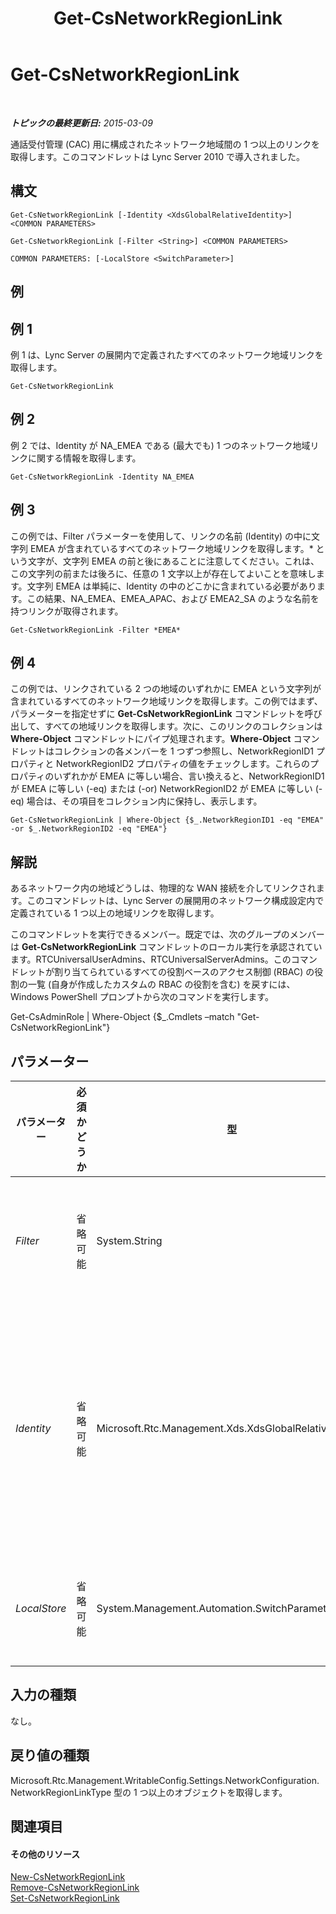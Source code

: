 ﻿---
title: Get-CsNetworkRegionLink
TOCTitle: Get-CsNetworkRegionLink
ms:assetid: dc5cb988-13e2-4af4-8b36-0aaa58ebf1c5
ms:mtpsurl: https://technet.microsoft.com/ja-jp/library/Gg398972(v=OCS.15)
ms:contentKeyID: 48273750
ms.date: 05/19/2016
mtps_version: v=OCS.15
ms.translationtype: HT
---

# Get-CsNetworkRegionLink

 

_**トピックの最終更新日:** 2015-03-09_

通話受付管理 (CAC) 用に構成されたネットワーク地域間の 1 つ以上のリンクを取得します。このコマンドレットは Lync Server 2010 で導入されました。

## 構文

    Get-CsNetworkRegionLink [-Identity <XdsGlobalRelativeIdentity>] <COMMON PARAMETERS>

    Get-CsNetworkRegionLink [-Filter <String>] <COMMON PARAMETERS>

    COMMON PARAMETERS: [-LocalStore <SwitchParameter>]

## 例

## 例 1

例 1 は、Lync Server の展開内で定義されたすべてのネットワーク地域リンクを取得します。

    Get-CsNetworkRegionLink

## 例 2

例 2 では、Identity が NA\_EMEA である (最大でも) 1 つのネットワーク地域リンクに関する情報を取得します。

    Get-CsNetworkRegionLink -Identity NA_EMEA

## 例 3

この例では、Filter パラメーターを使用して、リンクの名前 (Identity) の中に文字列 EMEA が含まれているすべてのネットワーク地域リンクを取得します。\* という文字が、文字列 EMEA の前と後にあることに注意してください。これは、この文字列の前または後ろに、任意の 1 文字以上が存在してよいことを意味します。文字列 EMEA は単純に、Identity の中のどこかに含まれている必要があります。この結果、NA\_EMEA、EMEA\_APAC、および EMEA2\_SA のような名前を持つリンクが取得されます。

    Get-CsNetworkRegionLink -Filter *EMEA*

## 例 4

この例では、リンクされている 2 つの地域のいずれかに EMEA という文字列が含まれているすべてのネットワーク地域リンクを取得します。この例ではまず、パラメーターを指定せずに **Get-CsNetworkRegionLink** コマンドレットを呼び出して、すべての地域リンクを取得します。次に、このリンクのコレクションは **Where-Object** コマンドレットにパイプ処理されます。**Where-Object** コマンドレットはコレクションの各メンバーを 1 つずつ参照し、NetworkRegionID1 プロパティと NetworkRegionID2 プロパティの値をチェックします。これらのプロパティのいずれかが EMEA に等しい場合、言い換えると、NetworkRegionID1 が EMEA に等しい (-eq) または (-or) NetworkRegionID2 が EMEA に等しい (-eq) 場合は、その項目をコレクション内に保持し、表示します。

    Get-CsNetworkRegionLink | Where-Object {$_.NetworkRegionID1 -eq "EMEA" -or $_.NetworkRegionID2 -eq "EMEA"}

## 解説

あるネットワーク内の地域どうしは、物理的な WAN 接続を介してリンクされます。このコマンドレットは、Lync Server の展開用のネットワーク構成設定内で定義されている 1 つ以上の地域リンクを取得します。

このコマンドレットを実行できるメンバー。既定では、次のグループのメンバーは **Get-CsNetworkRegionLink** コマンドレットのローカル実行を承認されています。RTCUniversalUserAdmins、RTCUniversalServerAdmins。このコマンドレットが割り当てられているすべての役割ベースのアクセス制御 (RBAC) の役割の一覧 (自身が作成したカスタムの RBAC の役割を含む) を戻すには、Windows PowerShell プロンプトから次のコマンドを実行します。

Get-CsAdminRole | Where-Object {$\_.Cmdlets –match "Get-CsNetworkRegionLink"}

## パラメーター


<table>
<colgroup>
<col style="width: 25%" />
<col style="width: 25%" />
<col style="width: 25%" />
<col style="width: 25%" />
</colgroup>
<thead>
<tr class="header">
<th>パラメーター</th>
<th>必須かどうか</th>
<th>型</th>
<th>説明</th>
</tr>
</thead>
<tbody>
<tr class="odd">
<td><p><em>Filter</em></p></td>
<td><p>省略可能</p></td>
<td><p>System.String</p></td>
<td><p>ワイルドカード文字列に一致する Identity 値に基づいてネットワーク リンクを取得するために使用するワイルドカード文字列を受け入れます。</p></td>
</tr>
<tr class="even">
<td><p><em>Identity</em></p></td>
<td><p>省略可能</p></td>
<td><p>Microsoft.Rtc.Management.Xds.XdsGlobalRelativeIdentity</p></td>
<td><p>取得するネットワーク地域リンクの一意の識別子です。ネットワーク地域リンクはグローバル スコープのみで作成されるので、この識別子でスコープを指定する必要はありません。代わりに、リンクを識別する一意の名前を示す文字列を格納しています (この値は NetworkRegionLinkID と同じであることに注意してください)。</p></td>
</tr>
<tr class="odd">
<td><p><em>LocalStore</em></p></td>
<td><p>省略可能</p></td>
<td><p>System.Management.Automation.SwitchParameter</p></td>
<td><p>中央管理ストア 自体からではなく、中央管理ストア のローカル レプリカからネットワーク地域リンク情報を取得します。</p></td>
</tr>
</tbody>
</table>


## 入力の種類

なし。

## 戻り値の種類

Microsoft.Rtc.Management.WritableConfig.Settings.NetworkConfiguration.NetworkRegionLinkType 型の 1 つ以上のオブジェクトを取得します。

## 関連項目

#### その他のリソース

[New-CsNetworkRegionLink](new-csnetworkregionlink.md)  
[Remove-CsNetworkRegionLink](remove-csnetworkregionlink.md)  
[Set-CsNetworkRegionLink](set-csnetworkregionlink.md)

